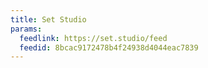 ```yaml
---
title: Set Studio
params:
  feedlink: https://set.studio/feed
  feedid: 8bcac9172478b4f24938d4044eac7839
---
```

